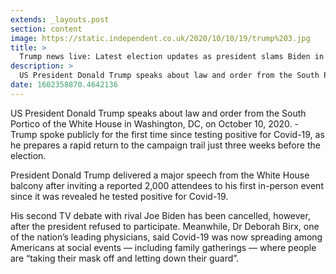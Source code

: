 ```yaml
--- 
extends: _layouts.post 
section: content 
image: https://static.independent.co.uk/2020/10/10/19/trump%203.jpg 
title: > 
  Trump news live: Latest election updates as president slams Biden in White House speech 
description: > 
  US President Donald Trump speaks about law and order from the South Portico of the White House in Washington, DC, on October 10, 2020.- Trump spoke publicly for the first time since testing positive for Covid-19, as he prepares a rapid return to the campaign trail just three weeks before the election.President Donald Trump delivered a major speech from the White House balcony after inviting a reported 2,000 attendees to his first in-person event since it was revealed he tested positive for Covid-19.His second TV debate with rival Joe Biden has been cancelled, however, after the president refused to participate.Meanwhile, Dr Deborah Birx, one of the nation’s leading physicians, said Covid-19 was now spreading among Americans at social events — including family gatherings — where people are “taking their mask off and letting down their guard”. 
date: 1602358870.4642136 
--- 
```

US President Donald Trump speaks about law and order from the South Portico of the White House in Washington, DC, on October 10, 2020. - Trump spoke publicly for the first time since testing positive for Covid-19, as he prepares a rapid return to the campaign trail just three weeks before the election.

President Donald Trump delivered a major speech from the White House balcony after inviting a reported 2,000 attendees to his first in-person event since it was revealed he tested positive for Covid-19.

His second TV debate with rival Joe Biden has been cancelled, however, after the president refused to participate. Meanwhile, Dr Deborah Birx, one of the nation’s leading physicians, said Covid-19 was now spreading among Americans at social events — including family gatherings — where people are “taking their mask off and letting down their guard”.